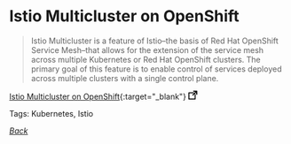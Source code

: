 # Istio Multicluster on OpenShift

> Istio Multicluster is a feature of Istio–the basis of Red Hat OpenShift Service Mesh–that allows for the extension of the service mesh across multiple Kubernetes or Red Hat OpenShift clusters. The primary goal of this feature is to enable control of services deployed across multiple clusters with a single control plane.

[Istio Multicluster on OpenShift](https://blog.openshift.com/istio-multicluster-on-openshift/){:target="_blank"} ![external redirect](../../img/ext-redir.png)

Tags: Kubernetes, Istio

[_Back_](../)
